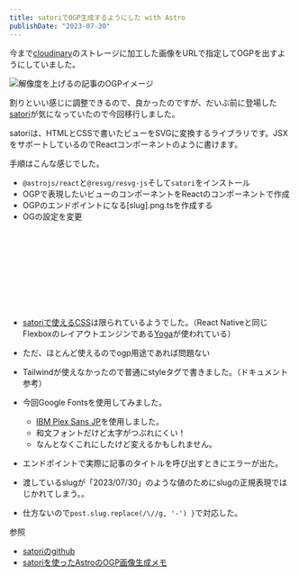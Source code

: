 ```yaml
---
title: satoriでOGP生成するようにした with Astro
publishDate: "2023-07-30"
---
```


今まで[cloudinary](https://cloudinary.com/)のストレージに加工した画像をURLで指定してOGPを出すようにしていました。

![解像度を上げるの記事のOGPイメージ](/images/20230730.png)

割りといい感じに調整できるので、良かったのですが、だいぶ前に登場した[satori](https://github.com/vercel/satori)が気になっていたので今回移行しました。

satoriは、HTMLとCSSで書いたビューをSVGに変換するライブラリです。JSXをサポートしているのでReactコンポーネントのように書けます。

手順はこんな感じでした。

- `@astrojs/react`と`@resvg/resvg-js`そして`satori`をインストール
- OGPで表現したいビューのコンポーネントをReactのコンポーネントで作成
- OGPのエンドポイントになる[slug].png.tsを作成する
- OGの設定を変更

<div class="iframely-embed"><div class="iframely-responsive" style="height: 140px; padding-bottom: 0;"><a href="https://github.com/ryokatsuse/ryokatsuse_web/pull/50" data-iframely-url="//iframely.net/kq9992H?card=small"></a></div></div>


- [satoriで使えるCSS](https://github.com/vercel/satori#css)は限られているようでした。（React Nativeと同じFlexboxのレイアウトエンジンである[Yoga](https://yogalayout.com/)が使われている）
 - ただ、ほとんど使えるのでogp用途であれば問題ない
 - Tailwindが使えなかったので普通にstyleタグで書きました。（ドキュメント参考）

- 今回Google Fontsを使用してみました。
  - [IBM Plex Sans JP](https://fonts.google.com/specimen/IBM+Plex+Sans+JP?subset=japanese)を使用しました。
  - 和文フォントだけど太字がつぶれにくい！
  - なんとなくこれにしたけど変えるかもしれません。

- エンドポイントで実際に記事のタイトルを呼び出すときにエラーが出た。
 - 渡しているslugが「2023/07/30」のような値のためにslugの正規表現ではじかれてしまう。。
 - 仕方ないので`post.slug.replace(/\//g, '-') }`で対応した。


参照
- [satoriのgithub](https://github.com/vercel/satori)
- [satoriを使ったAstroのOGP画像生成メモ](https://blog.lacolaco.net/2023/06/astro-satori-og-image-generation/)
